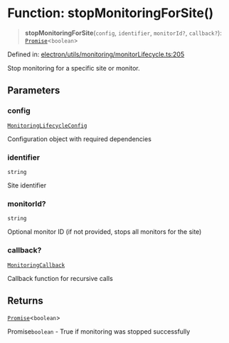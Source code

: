 # Function: stopMonitoringForSite()

> **stopMonitoringForSite**(`config`, `identifier`, `monitorId?`, `callback?`): [`Promise`](https://developer.mozilla.org/docs/Web/JavaScript/Reference/Global_Objects/Promise)\<`boolean`\>

Defined in: [electron/utils/monitoring/monitorLifecycle.ts:205](https://github.com/Nick2bad4u/Uptime-Watcher/blob/8a1973382d5fe14c52996ecda381894eb7ecd4a6/electron/utils/monitoring/monitorLifecycle.ts#L205)

Stop monitoring for a specific site or monitor.

## Parameters

### config

[`MonitoringLifecycleConfig`](../interfaces/MonitoringLifecycleConfig.md)

Configuration object with required dependencies

### identifier

`string`

Site identifier

### monitorId?

`string`

Optional monitor ID (if not provided, stops all monitors for the site)

### callback?

[`MonitoringCallback`](../type-aliases/MonitoringCallback.md)

Callback function for recursive calls

## Returns

[`Promise`](https://developer.mozilla.org/docs/Web/JavaScript/Reference/Global_Objects/Promise)\<`boolean`\>

Promise`boolean` - True if monitoring was stopped successfully
